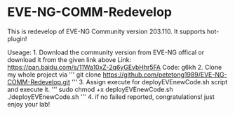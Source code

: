 # EVE-NG-COMM-Redevelop
This is redevelop of EVE-NG Community version 203.110. It supports hot-plugin!

Useage:
    1. Download the community version from EVE-NG offical
        or download it from the given link above
        Link: https://pan.baidu.com/s/11Wa10xZ-2q6yGEvbHhr5FA Code: g6kh
    2. Clone my whole project via
        '''
        git clone https://github.com/petetong1989/EVE-NG-COMM-Redevelop.git
        '''
    3. Assign execute for deployEVEnewCode.sh script and execute it.
        '''
        sudo chmod +x deployEVEnewCode.sh
        ./deployEVEnewCode.sh
        '''
    4. if no failed reported, congratulations! just enjoy your lab!